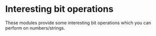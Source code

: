 # Interesting bit operations

These modules provide some interesting bit operations which you can perform on numbers/strings.
